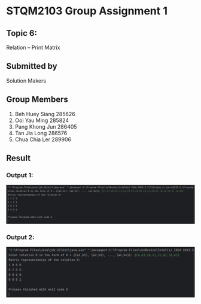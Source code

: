 # STQM2103 Group Assignment 1

## Topic 6: 
 Relation – Print Matrix

## Submitted by
Solution Makers

## Group Members
1. Beh Huey Siang 285626
2. Ooi Yau Ming 285824
3. Pang Khong Jun 286405
4. Tan Jia Long 286576
5. Chua Chia Ler 289906

## Result
### Output 1:
![Output 1](resources/output1.png)

### Output 2:
![Output 2](resources/output2.png)


